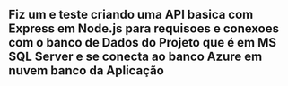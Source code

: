 ## Fiz um e teste criando uma API basica com Express em Node.js para requisoes e conexoes com o banco de Dados do Projeto que é em MS SQL Server e se conecta ao banco Azure em nuvem banco da Aplicação 
